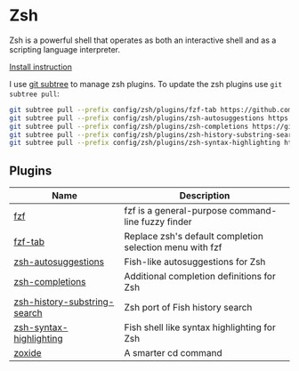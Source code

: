 # Zsh

Zsh is a powerful shell that operates as both an interactive shell and as a scripting language interpreter.

[Install instruction](https://github.com/ohmyzsh/ohmyzsh/wiki/Installing-ZSH)

I use [git subtree](https://gist.github.com/HieuDao-code/096139d00fd8c38b5a4ec8878550100d) to manage zsh plugins. To update the zsh plugins use `git subtree pull`:

```sh
git subtree pull --prefix config/zsh/plugins/fzf-tab https://github.com/Aloxaf/fzf-tab master --squash
git subtree pull --prefix config/zsh/plugins/zsh-autosuggestions https://github.com/zsh-users/zsh-autosuggestions.git master --squash
git subtree pull --prefix config/zsh/plugins/zsh-completions https://github.com/zsh-users/zsh-completions.git master --squash
git subtree pull --prefix config/zsh/plugins/zsh-history-substring-search https://github.com/zsh-users/zsh-history-substring-search.git master --squash
git subtree pull --prefix config/zsh/plugins/zsh-syntax-highlighting https://github.com/zsh-users/zsh-syntax-highlighting.git master --squash
```

## Plugins

| Name                                                                                      | Description                                              |
| ----------------------------------------------------------------------------------------- | -------------------------------------------------------- |
| [fzf](https://github.com/junegunn/fzf)                                                    | fzf is a general-purpose command-line fuzzy finder       |
| [fzf-tab](https://github.com/Aloxaf/fzf-tab)                                              | Replace zsh's default completion selection menu with fzf |
| [zsh-autosuggestions](https://github.com/zsh-users/zsh-autosuggestions)                   | Fish-like autosuggestions for Zsh                        |
| [zsh-completions](https://github.com/zsh-users/zsh-completions)                           | Additional completion definitions for Zsh                |
| [zsh-history-substring-search](https://github.com/zsh-users/zsh-history-substring-search) | Zsh port of Fish history search                          |
| [zsh-syntax-highlighting](https://github.com/zsh-users/zsh-syntax-highlighting)           | Fish shell like syntax highlighting for Zsh              |
| [zoxide](https://github.com/ajeetdsouza/zoxide)                                           | A smarter cd command                                     |
